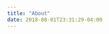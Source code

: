 ```yaml
---
title: "About"
date: 2018-08-01T23:31:29-04:00
---
```

<!--Just another someone looking for something.-->
<!--{{< figure src="img/about.jpg" class="biopicture">}}-->
